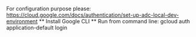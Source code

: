 ﻿For configuration purpose please:
https://cloud.google.com/docs/authentication/set-up-adc-local-dev-environment
** Install Google CLI
** Run from command line:
gcloud auth application-default login